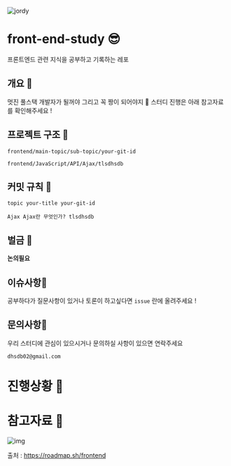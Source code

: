 ![jordy](https://user-images.githubusercontent.com/42714724/108286311-31efd380-71cc-11eb-98c0-a68f31dd4ca3.jpg)



# front-end-study 😎

프론트엔드 관련 지식을 공부하고 기록하는 레포



## 개요 💜

멋진 풀스택 개발자가 될꺼야 그리고 꼭 짱이 되어야지 🌟
스터디 진행은 아래 참고자료를 확인해주세요 !



## 프로젝트 구조 💜

`frontend/main-topic/sub-topic/your-git-id`

`frontend/JavaScript/API/Ajax/tlsdhsdb`



## 커밋 규칙 💜

`topic your-title your-git-id`

`Ajax Ajax란 무엇인가? tlsdhsdb`


## 벌금 💜

**논의필요**




## 이슈사항💜

공부하다가 질문사항이 있거나 토론이 하고싶다면 `issue` 란에 올려주세요 ! 






## 문의사항💜

우리 스터디에 관심이 있으시거나 문의하실 사항이 있으면 연락주세요

`dhsdb02@gmail.com`






# 진행상황 💜






# 참고자료 💜

![img](https://roadmap.sh/roadmaps/frontend.png)

출처 : https://roadmap.sh/frontend

